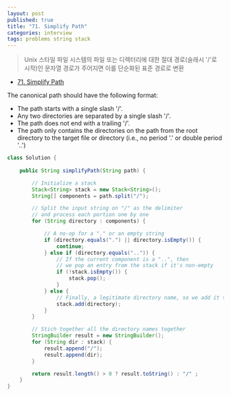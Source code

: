 ```yaml
---
layout: post
published: true
title: "71. Simplify Path"
categories: interview
tags: problems string stack
---
```


> Unix 스타일 파일 시스템의 파일 또는 디렉터리에 대한 절대 경로(슬래시 '/'로 시작)인 문자열 경로가 주어지면 이를 단순화된 표준 경로로 변환

- [71. Simplify Path](https://leetcode.com/problems/simplify-path/)

The canonical path should have the following format:

- The path starts with a single slash '/'.
- Any two directories are separated by a single slash '/'.
- The path does not end with a trailing '/'.
- The path only contains the directories on the path from the root directory to the target file or directory (i.e., no period '.' or double period '..')

```java
class Solution {
    
    public String simplifyPath(String path) {

        // Initialize a stack
        Stack<String> stack = new Stack<String>();
        String[] components = path.split("/");

        // Split the input string on "/" as the delimiter
        // and process each portion one by one
        for (String directory : components) {

            // A no-op for a "." or an empty string
            if (directory.equals(".") || directory.isEmpty()) {
                continue;
            } else if (directory.equals("..")) {
                // If the current component is a "..", then
                // we pop an entry from the stack if it's non-empty
                if (!stack.isEmpty()) {
                    stack.pop();
                }
            } else {
                // Finally, a legitimate directory name, so we add it to our stack
                stack.add(directory);
            }
        }

        // Stich together all the directory names together
        StringBuilder result = new StringBuilder();
        for (String dir : stack) {
            result.append("/");
            result.append(dir);
        }

        return result.length() > 0 ? result.toString() : "/" ;
    }
}
```